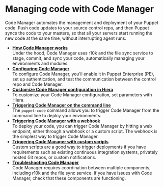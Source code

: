 # Managing code with Code Manager

Code Manager automates the management and deployment of your Puppet code. Push code updates to your source control repo, and then Puppet syncs the code to your masters, so that all your servers start running the new code at the same time, without interrupting agent runs.

-   **[How Code Manager works](code_mgr_how_it_works.md)**  
Under the hood, Code Manager uses r10k and the file sync service to stage, commit, and sync your code, automatically managing your environments and modules.
-   **[Configuring Code Manager](code_mgr_config.md#)**  
To configure Code Manager, you'll enable it in Puppet Enterprise \(PE\), set up authentication, and test the communication between the control repo and Code Manager.
-   **[Customize Code Manager configuration in Hiera](code_mgr_customizing.md#)**  
To customize your Code Manager configuration, set parameters with Hiera.
-   **[Triggering Code Manager on the command line](puppet_code.md#)**  
 The `puppet-code` command allows you to trigger Code Manager from the command line to deploy your environments.
-   **[Triggering Code Manager with a webhook](code_mgr_webhook.md#)**  
To deploy your code, you can trigger Code Manager by hitting a web endpoint, either through a webhook or a custom script. The webhook is the simplest way to trigger Code Manager.
-   **[Triggering Code Manager with custom scripts](code_mgr_scripts.md#)**  
Custom scripts are a good way to trigger deployments if you have requirements such as existing continuous integration systems, privately hosted Git repos, or custom notifications.
-   **[Troubleshooting Code Manager](code_mgr_troubleshoot.md#)**  
 Code Manager requires coordination between multiple components, including r10k and the file sync service. If you have issues with Code Manager, check that these components are functioning.

